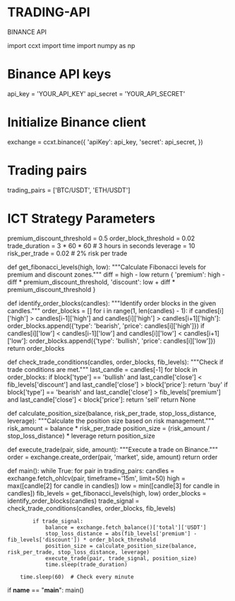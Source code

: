 # TRADING-API
BINANCE API

import ccxt
import time
import numpy as np

# Binance API keys
api_key = 'YOUR_API_KEY'
api_secret = 'YOUR_API_SECRET'

# Initialize Binance client
exchange = ccxt.binance({
    'apiKey': api_key,
    'secret': api_secret,
})

# Trading pairs
trading_pairs = ['BTC/USDT', 'ETH/USDT']

# ICT Strategy Parameters
premium_discount_threshold = 0.5
order_block_threshold = 0.02
trade_duration = 3 * 60 * 60  # 3 hours in seconds
leverage = 10
risk_per_trade = 0.02  # 2% risk per trade

def get_fibonacci_levels(high, low):
    """Calculate Fibonacci levels for premium and discount zones."""
    diff = high - low
    return {
        'premium': high - diff * premium_discount_threshold,
        'discount': low + diff * premium_discount_threshold
    }

def identify_order_blocks(candles):
    """Identify order blocks in the given candles."""
    order_blocks = []
    for i in range(1, len(candles) - 1):
        if candles[i]['high'] > candles[i-1]['high'] and candles[i]['high'] > candles[i+1]['high']:
            order_blocks.append({'type': 'bearish', 'price': candles[i]['high']})
        if candles[i]['low'] < candles[i-1]['low'] and candles[i]['low'] < candles[i+1]['low']:
            order_blocks.append({'type': 'bullish', 'price': candles[i]['low']})
    return order_blocks

def check_trade_conditions(candles, order_blocks, fib_levels):
    """Check if trade conditions are met."""
    last_candle = candles[-1]
    for block in order_blocks:
        if block['type'] == 'bullish' and last_candle['close'] < fib_levels['discount'] and last_candle['close'] > block['price']:
            return 'buy'
        if block['type'] == 'bearish' and last_candle['close'] > fib_levels['premium'] and last_candle['close'] < block['price']:
            return 'sell'
    return None

def calculate_position_size(balance, risk_per_trade, stop_loss_distance, leverage):
    """Calculate the position size based on risk management."""
    risk_amount = balance * risk_per_trade
    position_size = (risk_amount / stop_loss_distance) * leverage
    return position_size

def execute_trade(pair, side, amount):
    """Execute a trade on Binance."""
    order = exchange.create_order(pair, 'market', side, amount)
    return order

def main():
    while True:
        for pair in trading_pairs:
            candles = exchange.fetch_ohlcv(pair, timeframe='15m', limit=50)
            high = max([candle[2] for candle in candles])
            low = min([candle[3] for candle in candles])
            fib_levels = get_fibonacci_levels(high, low)
            order_blocks = identify_order_blocks(candles)
            trade_signal = check_trade_conditions(candles, order_blocks, fib_levels)
            
            if trade_signal:
                balance = exchange.fetch_balance()['total']['USDT']
                stop_loss_distance = abs(fib_levels['premium'] - fib_levels['discount']) * order_block_threshold
                position_size = calculate_position_size(balance, risk_per_trade, stop_loss_distance, leverage)
                execute_trade(pair, trade_signal, position_size)
                time.sleep(trade_duration)
        
        time.sleep(60)  # Check every minute

if __name__ == "__main__":
    main()
